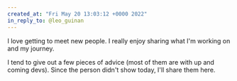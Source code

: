 ```yaml
---
created_at: "Fri May 20 13:03:12 +0000 2022"
in_reply_to: @leo_guinan
---
```


I love getting to meet new people. I really enjoy sharing what I'm working on and my journey.

I tend to give out a few pieces of advice (most of them are with up and coming devs). Since the person didn't show today, I'll share them here.